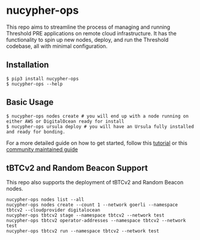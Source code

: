 # nucypher-ops

This repo aims to streamline the process of managing and running Threshold PRE applications on remote cloud infrastructure.
It has the functionality to spin up new nodes, deploy, and run the Threshold codebase, all with minimal configuration.
## Installation
```
$ pip3 install nucypher-ops
$ nucypher-ops --help
```


## Basic Usage 
```
$ nucypher-ops nodes create # you will end up with a node running on either AWS or DigitalOcean ready for install
$ nucypher-ops ursula deploy # you will have an Ursula fully installed and ready for bonding.
```

For a more detailed guide on how to get started, follow this [tutorial](https://docs.nucypher.com/en/latest/pre_application/cloud_node_management.html) or this [community maintained guide](https://promethium.dev/t/nucypher-ops/)


## tBTCv2 and Random Beacon Support

This repo also supports the deployment of tBTCv2 and Random Beacon nodes.

```
nucypher-ops nodes list --all
nucypher-ops nodes create --count 1 --network goerli --namespace tbtcv2 --cloudprovider digitalocean
nucypher-ops tbtcv2 stage --namespace tbtcv2 --network test
nucypher-ops tbtcv2 operator-addresses --namespace tbtcv2 --network test
nucypher-ops tbtcv2 run --namespace tbtcv2 --network test
```
